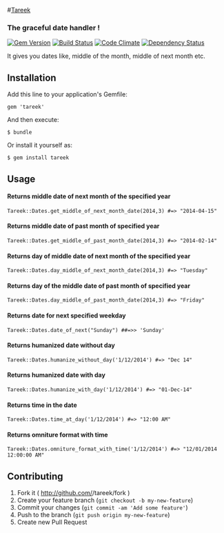 #[Tareek](http://documentup.com/gemathon-warriors/tareek) 
### The graceful date handler !

[![Gem Version](https://badge.fury.io/rb/tareek.png)](http://badge.fury.io/rb/tareek)
[![Build Status](https://travis-ci.org/gemathon-warriors/tareek.png?branch=master)](https://travis-ci.org/gemathon-warriors/tareek)
[![Code Climate](https://codeclimate.com/github/gemathon-warriors/tareek.png)](https://codeclimate.com/github/gemathon-warriors/tareek)
[![Dependency Status](https://gemnasium.com/gemathon-warriors/tareek.png)](https://gemnasium.com/gemathon-warriors/tareek)

It gives you dates like, middle of the month, middle of next month etc.

## Installation

Add this line to your application's Gemfile:

    gem 'tareek'

And then execute:

    $ bundle

Or install it yourself as:

    $ gem install tareek

## Usage

#### Returns middle date of next month of the specified year
	Tareek::Dates.get_middle_of_next_month_date(2014,3) #=> "2014-04-15"
  

#### Returns middle date of past month of specified year
	Tareek::Dates.get_middle_of_past_month_date(2014,3) #=> "2014-02-14"
  

#### Returns day of middle date of next month of the specified year
	Tareek::Dates.day_middle_of_next_month_date(2014,3) #=> "Tuesday"
  

#### Returns day of the middle date of past month of specified year
	Tareek::Dates.day_middle_of_past_month_date(2014,3) #=> "Friday"
  

#### Returns date for next specified weekday
	Tareek::Dates.date_of_next("Sunday") ##=>> 'Sunday'
  

#### Returns humanized date without day
	Tareek::Dates.humanize_without_day('1/12/2014') #=> "Dec 14"
  

#### Returns humanized date with day
	Tareek::Dates.humanize_with_day('1/12/2014') #=> "01-Dec-14"
  

#### Returns time in the date
	Tareek::Dates.time_at_day('1/12/2014') #=> "12:00 AM"
  

#### Returns omniture format with time
	Tareek::Dates.omniture_format_with_time('1/12/2014') #=> "12/01/2014 12:00:00 AM"
  

## Contributing

1. Fork it ( http://github.com/<my-github-username>/tareek/fork )
2. Create your feature branch (`git checkout -b my-new-feature`)
3. Commit your changes (`git commit -am 'Add some feature'`)
4. Push to the branch (`git push origin my-new-feature`)
5. Create new Pull Request
